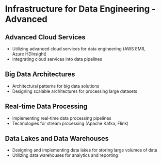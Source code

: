 # Infrastructure for Data Engineering - Advanced

## Advanced Cloud Services
- Utilizing advanced cloud services for data engineering (AWS EMR, Azure HDInsight)
- Integrating cloud services into data pipelines

## Big Data Architectures
- Architectural patterns for big data solutions
- Designing scalable architectures for processing large datasets

## Real-time Data Processing
- Implementing real-time data processing pipelines
- Technologies for stream processing (Apache Kafka, Flink)

## Data Lakes and Data Warehouses
- Designing and implementing data lakes for storing large volumes of data
- Utilizing data warehouses for analytics and reporting
